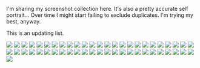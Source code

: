 I'm sharing my screenshot collection here. It's also a pretty accurate self portrait...
Over time I might start failing to exclude duplicates. I'm trying my best, anyway.

This is an updating list.

![](img/8E32C13D-38F0-43B8-8422-9EA8E874D125.jpg)
![](img/WeChat_Image_20190108234859.png)
![](img/240738DF-2C5C-44A8-8153-705B202C5ADC.jpg)
![](img/D1515C57-1870-4F3B-82C3-F1C7F409CFFD.jpg)
![](img/Snipaste_2019-01-02_04-26-08.png)
![](img/6EB86E95-675E-4FBB-A62B-6A71FBC7C5AB.jpg)
![](img/4A10D52C-DE61-4C38-BE60-961058F84A3B.jpg)
![](img/19EC1FAC-EFF4-4C8B-A813-94BDF59483D3.jpg)
![](img/Snipaste_2018-12-31_02-57-28.png)
![](img/90B1217B-B858-416D-82E1-C278200B2E9D.jpg)
![](img/E93E4969-B38D-4DBD-BFBB-B7F75129EFBE.jpg)
![](img/CA76FAEB-5CA7-4910-B44F-8EECC8D47036.jpg)
![](img/Snipaste_2019-01-09_01-37-08.png)
![](img/9188FC7B-656C-4B87-98CB-2724739B25A1.jpg)
![](img/1BABC88D-BDCF-413A-9922-B1C17F66B0AC.jpg)
![](img/D192A870-242E-4BA3-8DFE-59A101BA06C6.jpg)
![](img/3A7C77D2-6BF5-410B-BFE9-36A1A3DA8C98.jpg)
![](img/60819F25-157F-41C7-9A3B-1D3142A7FCD6.jpg)
![](img/4AFC6640-BCA5-4371-B87E-A3E025285601.jpg)
![](img/A0A66951-8EAE-4EAB-BA35-04291B841F17.jpg)
![](img/C32AF4D6-3568-4F60-AF42-1E439F500D8D.jpg)
![](img/7A73BA5B-4C14-4912-AF36-B03628070CF1.jpg)
![](img/C0BE37B8-BB65-47A9-A045-E22AE63C811E.jpg)
![](img/90E2A60F-B104-40FD-BD6C-5142B5E8B3AA.jpg)
![](img/9A896163-957A-4EC5-B7E8-5FAF316E0B71.jpg)
![](img/15C21344-CB28-4CC4-9F95-978489ED9F58.jpg)
![](img/27553FFC-E8F7-4A2C-9262-E6D4F95B7F8F.jpg)
![](img/Snipaste_2019-01-08_23-45-37.png)
![](img/B83E3412-E62D-4D09-A9F4-0382194C2BE3.jpg)
![](img/7A05F029-3989-447A-8185-C0398D0EA46D.jpg)
![](img/Snipaste_2019-02-19_02-18-34.png)
![](img/FDD15F3D-0118-4F17-AB58-ACD09CCBE3EF.jpg)
![](img/32D2A8D7-A71C-45A2-8244-FB8E91B37F3A.jpg)
![](img/7E5319FD-49F9-4C69-8CD9-3F089DA30D14.jpg)
![](img/81594E67-305E-436C-9322-72C90B84D37E.jpg)
![](img/772F11F3-D0F8-4314-8FF2-26CB06267E20.jpg)
![](img/9086EBDA-966F-4E93-AFCC-16BA8B8A7FE2.jpg)
![](img/7EEDFE35-3B69-455B-8B3A-15E5DF65BCC2.jpg)
![](img/2D4EA71B-A6A7-4A4A-99F4-BC5AA66174F5.jpg)
![](img/097F5500-E3C5-49FE-A46A-27935586F4E3.jpg)
![](img/0AF50278-8E76-4171-A737-7B12713FCAF5.jpg)
![](img/9249A91A-69A9-431F-9893-AFA790058983.jpg)
![](img/79DB2258-1DF4-489D-926E-AE3DC7B04E39.jpg)
![](img/B1A27505-2C35-4B74-ADD7-D74FA8121237.jpg)
![](img/8D7F0616-4611-4028-803A-52DDFD903D26.jpg)
![](img/7723036C-F149-4E30-8616-92CBBB471ED1.jpg)
![](img/4DB3DF19-0924-4A9A-8752-50D21CAAE1ED.jpg)
![](img/9049B950-1F3C-4A08-977C-A0112214AD0F.jpg)
![](img/380C26C2-A2CD-4103-B941-166382202807.jpg)
![](img/5BF92C93-1C24-484B-A4E6-15E7255F34DA.jpg)
![](img/9C039E1E-79D9-4F1E-91FA-BFF1A313D531.jpg)